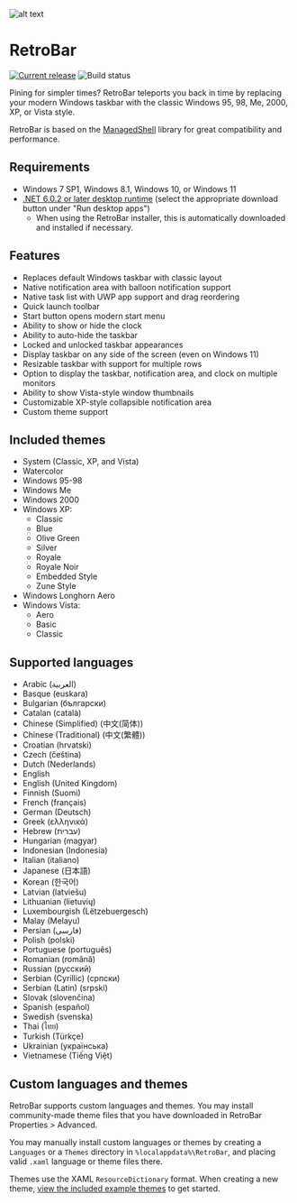 ﻿![alt text](https://raw.githubusercontent.com/dremin/retrobar/master/retrobar-preview.png "RetroBar")

# RetroBar
[![Current release](https://img.shields.io/github/v/release/dremin/RetroBar)](https://github.com/dremin/RetroBar/releases/latest) ![Build status](https://github.com/dremin/RetroBar/workflows/RetroBar/badge.svg)

Pining for simpler times? RetroBar teleports you back in time by replacing your modern Windows taskbar with the classic Windows 95, 98, Me, 2000, XP, or Vista style.

RetroBar is based on the [ManagedShell](https://github.com/cairoshell/ManagedShell) library for great compatibility and performance.

## Requirements
- Windows 7 SP1, Windows 8.1, Windows 10, or Windows 11
- [.NET 6.0.2 or later desktop runtime](https://dotnet.microsoft.com/download/dotnet/6.0/runtime) (select the appropriate download button under "Run desktop apps")
  - When using the RetroBar installer, this is automatically downloaded and installed if necessary.

## Features
- Replaces default Windows taskbar with classic layout
- Native notification area with balloon notification support
- Native task list with UWP app support and drag reordering
- Quick launch toolbar
- Start button opens modern start menu
- Ability to show or hide the clock
- Ability to auto-hide the taskbar
- Locked and unlocked taskbar appearances
- Display taskbar on any side of the screen (even on Windows 11)
- Resizable taskbar with support for multiple rows
- Option to display the taskbar, notification area, and clock on multiple monitors
- Ability to show Vista-style window thumbnails
- Customizable XP-style collapsible notification area
- Custom theme support

## Included themes
- System (Classic, XP, and Vista)
- Watercolor
- Windows 95-98
- Windows Me
- Windows 2000
- Windows XP:
  - Classic
  - Blue
  - Olive Green
  - Silver
  - Royale
  - Royale Noir
  - Embedded Style
  - Zune Style
- Windows Longhorn Aero
- Windows Vista:
  - Aero
  - Basic
  - Classic

## Supported languages
- Arabic (العربية)
- Basque (euskara)
- Bulgarian (български)
- Catalan (català)
- Chinese (Simplified) (中文(简体))
- Chinese (Traditional) (中文(繁體))
- Croatian (hrvatski)
- Czech (čeština)
- Dutch (Nederlands)
- English
- English (United Kingdom)
- Finnish (Suomi)
- French (français)
- German (Deutsch)
- Greek (ελληνικά)
- Hebrew (עברית)
- Hungarian (magyar)
- Indonesian (Indonesia)
- Italian (italiano)
- Japanese (日本語)
- Korean (한국어)
- Latvian (latviešu)
- Lithuanian (lietuvių)
- Luxembourgish (Lëtzebuergesch)
- Malay (Melayu)
- Persian (فارسی)
- Polish (polski)
- Portuguese (português)
- Romanian (română)
- Russian (русский)
- Serbian (Cyrillic) (српски)
- Serbian (Latin) (srpski)
- Slovak (slovenčina)
- Spanish (español)
- Swedish (svenska)
- Thai (ไทย)
- Turkish (Türkçe)
- Ukrainian (українська)
- Vietnamese (Tiếng Việt)

## Custom languages and themes
RetroBar supports custom languages and themes. You may install community-made theme files that you have downloaded in RetroBar Properties > Advanced.

You may manually install custom languages or themes by creating a `Languages` or a `Themes` directory in `%localappdata%\RetroBar`, and placing valid `.xaml` language or theme files there.

Themes use the XAML `ResourceDictionary` format. When creating a new theme, [view the included example themes](https://github.com/dremin/RetroBar/tree/master/RetroBar/Themes) to get started.
